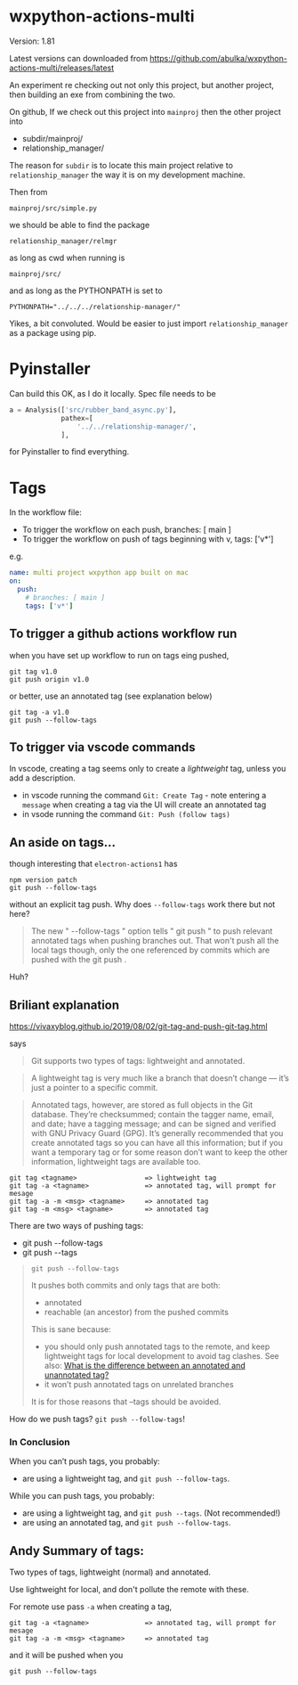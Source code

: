 # wxpython-actions-multi

Version: 1.81

Latest versions can downloaded from https://github.com/abulka/wxpython-actions-multi/releases/latest

An experiment re checking out not only this project, but another project, then building an exe from combining the two.

On github, If we check out this project into `mainproj` then the other project into 

- subdir/mainproj/
- relationship_manager/

The reason for `subdir` is to locate this main project relative to `relationship_manager` the way it is on my development machine.

Then from 

    mainproj/src/simple.py

we should be able to find the package

    relationship_manager/relmgr

as long as cwd when running is 

    mainproj/src/
    
and as long as the PYTHONPATH is set to

    PYTHONPATH="../../../relationship-manager/"


Yikes, a bit convoluted. Would be easier to just import `relationship_manager` as a package using pip.

# Pyinstaller

Can build this OK, as I do it locally.  Spec file needs to be

```python
a = Analysis(['src/rubber_band_async.py'],
             pathex=[
                 '../../relationship-manager/',
             ], 

```

for Pyinstaller to find everything.

# Tags

In the workflow file:

- To trigger the workflow on each push, branches: [ main ]
- To trigger the workflow on push of tags beginning with v, tags: ['v*']

e.g.

```yml
name: multi project wxpython app built on mac
on:
  push:
    # branches: [ main ]
    tags: ['v*']
```

## To trigger a github actions workflow run

when you have set up workflow to run on tags eing pushed,

    git tag v1.0
    git push origin v1.0

or better, use an annotated tag (see explanation below)

    git tag -a v1.0
    git push --follow-tags

## To trigger via vscode commands
In vscode, creating a tag seems only to create a *lightweight* tag, unless you add a description.

- in vscode running the command `Git: Create Tag` - note entering a `message` when creating a tag via the UI will create an annotated tag
- in vsode running the command `Git: Push (follow tags)` 

## An aside on tags...

though interesting that `electron-actions1` has

    npm version patch
    git push --follow-tags

without an explicit tag push.  Why does `--follow-tags` work there but not here?

> The new " --follow-tags " option tells " git push " to push relevant annotated tags when pushing branches out. That won't push all the local tags though, only the one referenced by commits which are pushed with the git push .

Huh?

## Briliant explanation

https://vivaxyblog.github.io/2019/08/02/git-tag-and-push-git-tag.html

says

> Git supports two types of tags: lightweight and annotated.

> A lightweight tag is very much like a branch that doesn’t change — it’s just a pointer to a specific commit.

> Annotated tags, however, are stored as full objects in the Git database. They’re checksummed; contain the tagger name, email, and date; have a tagging message; and can be signed and verified with GNU Privacy Guard (GPG). It’s generally recommended that you create annotated tags so you can have all this information; but if you want a temporary tag or for some reason don’t want to keep the other information, lightweight tags are available too.

    git tag <tagname>                 => lightweight tag
    git tag -a <tagname>              => annotated tag, will prompt for mesage
    git tag -a -m <msg> <tagname>     => annotated tag
    git tag -m <msg> <tagname>        => annotated tag

There are two ways of pushing tags:

- git push --follow-tags
- git push --tags

> `git push --follow-tags`
> 
> It pushes both commits and only tags that are both:
> 
> *   annotated
> *   reachable (an ancestor) from the pushed commits
> 
> This is sane because:
> 
> *   you should only push annotated tags to the remote, and keep lightweight tags for local development to avoid tag clashes. See also: [What is the difference between an annotated and unannotated tag?](https://stackoverflow.com/questions/11514075/what-is-the-difference-between-an-annotated-and-unannotated-tag)
> *   it won’t push annotated tags on unrelated branches
> 
> It is for those reasons that –tags should be avoided.


How do we push tags? `git push --follow-tags`!

### In Conclusion

When you can’t push tags, you probably:

- are using a lightweight tag, and `git push --follow-tags`.

While you can push tags, you probably:

- are using a lightweight tag, and `git push --tags`. (Not recommended!)
- are using an annotated tag, and `git push --follow-tags`.

## Andy Summary of tags:
Two types of tags, lightweight (normal) and annotated. 

Use lightweight for local, and don't pollute the remote with these.

For remote use pass `-a` when creating a tag, 

    git tag -a <tagname>              => annotated tag, will prompt for mesage
    git tag -a -m <msg> <tagname>     => annotated tag

and it will be pushed when you

    git push --follow-tags


